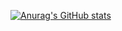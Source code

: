 [![Anurag's GitHub stats](https://github-readme-stats.vercel.app/api?username=IsaGher&count_private=true&show_icons=true&theme=radical&layout=compact)](https://github.com/IsaGher/github-readme-stats)
